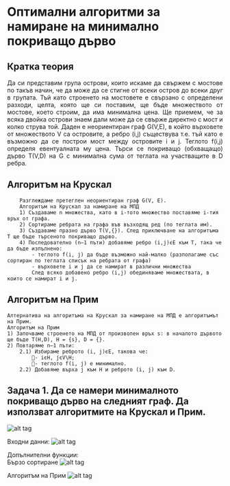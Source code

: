 # Оптимални алгоритми за намиране на минимално покриващо дърво

## Кратка теория
<p align="justify">
    Да си представим група острови, които искаме да свържем с мостове по такъв начин, че да може да се стигне от всеки остров до всеки друг в групата. 
    Тъй като строенето на мостовете е свързано с определени разходи, целта, която ще си поставим, ще бъде множеството от мостове, което строим, да има минимална цена. 
    Ще приемем, че за всяка двойка острови знаем дали може да се свърже директно с мост и колко струва той.
     Даден е неориентиран граф G(V,E), в който върховете от множеството V са островите, 
     а ребро (i,j) съществува т.e. тъй като е възможно да се построи мост между островите i и j. 
     Теглото f(i,j) определя евентуалната му цена. Търси се покриващо (обхващащо) дърво T(V,D) на G 
     с минимална сума от теглата на участващите в D ребра.  
</p>

## Алгоритъм на Крускал
```
    Разглеждаме претеглен неориентиран граф G(V, E).  
    Алгоритъм на Крускал за намиране на МПД 
    1) Създаваме n множества, като в i-тото множество поставяме i-тия връх от графа. 
    2) Сортираме ребрата на графа във възходящ ред (по теглата им). 
    3) Създаваме празно дърво T(V,{}). След приключване на алгоритъма T ще бъде търсеното покриващо дърво.  
    4) Последователно (n–1 пъти) добавяме ребро (i,j)ϵЕ към T, така че да бъде изпълнено: 
        - теглото f(i, j) да бъде възможно най-малко (разполагаме със сортиран по теглата списък на ребрата от графа) 
        - върховете i и j да се намират в различни множества 
        След всяко добавено ребро (i,j) обединяваме множествата, в които се намират i и j.  
```

## Алгоритъм на Прим
```
Алтернатива нa алгоритъма на Крускал за намиране на МПД е алгоритъмът на Прим.  
Алгоритъм на Прим 
1) Започваме строенето на МПД от произволен връх s: в началото дървото ще бъде T(H,D), H = {s}, D = {}. 
2) Повтаряме n–1 пъти:  
    2.1) Избираме реброто (i, j)ϵЕ, такова че: 
        - iϵH, jϵV\H; 
        - теглото f(i, j) е минимално. 
    2.2) Добавяме върха j към H и реброто (i, j) към D. 
```

## Задача 1. Да се намери минималното покриващо дърво на следният граф. Да използват алгоритмите на Крускал и Прим.
![alt tag](https://github.com/milenaangelova1/DiscreteStructures/blob/master/images/graph2.PNG)

Входни данни:
![alt tag](https://github.com/milenaangelova1/DiscreteStructures/blob/master/images/MSP1.PNG)

Допълнителни функции:<br>
Бързо сортиране
![alt tag](https://github.com/milenaangelova1/DiscreteStructures/blob/master/images/qsort.PNG)

Алгоритъм на Прим
![alt tag](https://github.com/milenaangelova1/DiscreteStructures/blob/master/images/prim.PNG)

